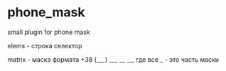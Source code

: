 # phone_mask
small plugin for phone mask


elems - строка селектор

matrix - маска формата +38 (___) ___ __ __,
где все _ - это часть маски 
